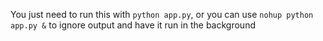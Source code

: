 You just need to run this with `python app.py`, or you can use `nohup python app.py &` to ignore output and have it run in the background
